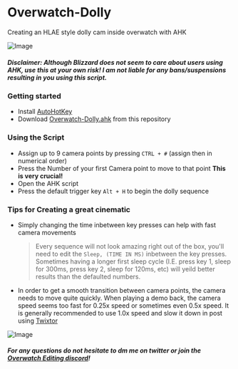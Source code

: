 # Overwatch-Dolly
Creating an HLAE style dolly cam inside overwatch with AHK

![Image](https://raw.githubusercontent.com/snkykun/Overwatch-Dolly/main/images/Dolly.gif)

##### Disclaimer: Although Blizzard does not seem to care about users using AHK, use this at your own risk! I am not liable for any bans/suspensions resulting in you using this script.

### Getting started

* Install [AutoHotKey](https://www.autohotkey.com/)
* Download [Overwatch-Dolly.ahk](https://github.com/snkykun/Overwatch-Dolly/blob/main/Overwatch-Dolly.ahk) from this repository

### Using the Script

* Assign up to 9 camera points by pressing `CTRL + #` (assign then in numerical order)
* Press the Number of your first Camera point to move to that point **This is very crucial!**
* Open the AHK script
* Press the default trigger key `Alt + H` to begin the dolly sequence

### Tips for Creating a great cinematic

* Simply changing the time inbetween key presses can help with fast camera movements
  > Every sequence will not look amazing right out of the box, you'll need to edit the `Sleep, (TIME IN MS)` inbetween the key presses. Sometimes having a longer first sleep cycle (I.E. press key 1, sleep for 300ms, press key 2, sleep for 120ms, etc) will yeild better results than the defaulted numbers.
* In order to get a smooth transition between camera points, the camera needs to move quite quickly. When playing a demo back, the camera speed seems too fast for 0.25x speed or sometimes even 0.5x speed. It is generally recommended to use 1.0x speed and slow it down in post using [Twixtor](https://revisionfx.com/products/twixtor/)


![Image](https://github.com/snkykun/Overwatch-Dolly/blob/main/images/Dolly2.gif)
##### For any questions do not hesitate to dm me on twitter or join the [Overwatch Editing discord](https://discord.com/invite/EXuG82n)! 
